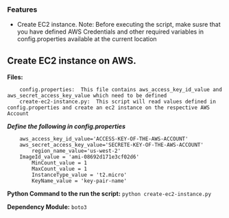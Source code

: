 ### Features

-  Create EC2 instance.
Note: Before executing the script, make susre that you have defined AWS Credentials and other required variables in config.properties available at the current location

Create EC2 instance on AWS.
-------------

**Files:** 
```
    config.properties:  This file contains aws_access_key_id_value and aws_secret_access_key_value which need to be defined 
    create-ec2-instance.py:  This script will read values defined in config.properties and create an ec2 instance on the respective AWS Account

```
***Define the following in config.properties*** 

```
	aws_access_key_id_value='ACCESS-KEY-OF-THE-AWS-ACCOUNT'
	aws_secret_access_key_value='SECRETE-KEY-OF-THE-AWS-ACCOUNT'
        region_name_value='us-west-2'
 	ImageId_value = 'ami-08692d171e3cf02d6'
        MinCount_value = 1
        MaxCount_value = 1
        InstanceType_value = 't2.micro'
        KeyName_value = 'key-pair-name'

```

**Python Command to the run the script:**
`python create-ec2-instance.py`

**Dependency Module:**
`boto3`

